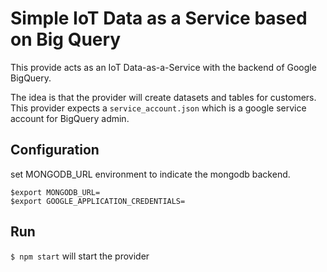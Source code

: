 # Simple IoT Data as a Service based on Big Query

This provide acts as an IoT Data-as-a-Service with the backend of Google BigQuery. 

The idea is that the provider will create datasets and tables for customers. This provider expects a `service_account.json` which is a google service account for BigQuery admin. 

## Configuration

set MONGODB_URL environment to indicate the mongodb backend.

```
$export MONGODB_URL=
$export GOOGLE_APPLICATION_CREDENTIALS=
```
 

## Run

`$ npm start` will start the provider
